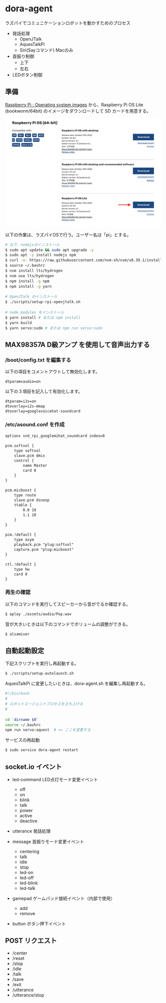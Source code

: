 # dora-agent

ラズパイでコミュニケーションロボットを動かすためのプロセス

- 発話処理
  - OpenJTalk
  - AquesTalkPi
  - Siri(Sayコマンド) Macのみ
- 首振り制御
  - 上下
  - 左右
- LEDボタン制御

## 準備

[Raspberry Pi : Operating system images](https://www.raspberrypi.com/software/operating-systems/) から、Raspberry Pi OS Lite (bookworm/64bit) のイメージをダウンロードして SD カードを用意する。

![Raspberry Pi OS](./img/raspi-os-image.png)

以下の作業は、ラズパイOSで行う。ユーザー名は「pi」とする。

```sh
# 以下、nodejsのインストール
$ sudo apt update && sudo apt upgrade -y
$ sudo apt -y install nodejs npm
$ curl -o- https://raw.githubusercontent.com/nvm-sh/nvm/v0.39.1/install.sh | bash
$ source ~/.bashrc
$ nvm install lts/hydrogen
$ nvm use lts/hydrogen
$ npm install -g npm
$ npm install -g yarn

# OpenJTalk のインストール
$ ./scripts/setup-rpi-openjtalk.sh

# node_modules をインストール
$ yarn install # または npm install
$ yarn build
$ yarn servo:sudo # または npm run servo:sudo
```

## MAX98357A D級アンプ を使用して音声出力する

### /boot/config.txt を編集する

以下の項目をコメントアウトして無効化します。

```
dtparam=audio=on
```

以下の３項目を記入して有効化します。

```
dtparam=i2s=on
dtoverlay=i2s-mmap
dtoverlay=googlevoicehat-soundcard
```

### /etc/asound.conf を作成

```
options snd_rpi_googlemihat_soundcard index=0

pcm.softvol {
    type softvol
    slave.pcm dmix
    control {
        name Master
        card 0
    }
}

pcm.micboost {
    type route
    slave.pcm dsnoop
    ttable {
        0.0 10
        1.1 10
    }
}

pcm.!default {
    type asym
    playback.pcm "plug:softvol"
    capture.pcm "plug:micboost"
}

ctl.!default {
    type hw
    card 0
}
```

### 再生の確認

以下のコマンドを実行してスピーカーから音がでるか確認する。

```sh
$ aplay ./assets/audio/Pop.wav
```

音が大きいときは以下のコマンドでボリュームの調整ができる。

```sh
$ alsamixer
```

## 自動起動設定

下記スクリプトを実行し再起動する。

```sh
$ ./scripts/setup-autolaunch.sh
```

AquesTalkPi に変更したいときは、dora-agent.sh を編集し再起動する。

```sh
#!/bin/bash
#
# ロボットエージェントプロセスを立ち上げる
#

cd `dirname $0`
source ~/.bashrc
npm run servo:aquest  # <= ここを変更する
```

サービスの再起動

```sh
$ sudo service dora-agent restart
```

## socket.io イベント

- led-command LED点灯モード変更イベント
  - off
  - on
  - blink
  - talk
  - power
  - active
  - deactive

- utterance 発話処理

- message 首振りモード変更イベント
  - centering
  - talk
  - idle
  - stop
  - led-on
  - led-off
  - led-blink
  - led-talk

- gamepad ゲームパッド接続イベント（内部で使用）
  - add
  - remove

- button ボタン押下イベント

## POST リクエスト

  - /center
  - /reset
  - /stop
  - /idle
  - /talk
  - /save
  - /exit
  - /utterance
  - /utterance/stop
